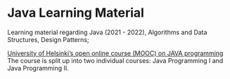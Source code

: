 # Java Learning Material
Learning material regarding Java (2021 - 2022), Algorithms and Data Structures, Design Patterns;

[University of Helsinki’s open online course (MOOC) on JAVA programming](https://java-programming.mooc.fi/)  
The course is split up into two individual courses: Java Programming I and Java Programming II.

